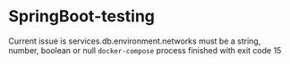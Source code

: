 # SpringBoot-testing

Current issue is services.db.environment.networks must be a string, number, boolean or null `docker-compose` process finished with exit code 15
